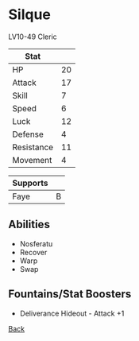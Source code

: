 # Silque

LV10-49 Cleric

| Stat       | <!-- --> |
| ---------- | -------- |
| HP         | 20       |
| Attack     | 17       |
| Skill      | 7        |
| Speed      | 6        |
| Luck       | 12       |
| Defense    | 4        |
| Resistance | 11       |
| Movement   | 4        |

| Supports | <!-- --> |
| -------- | -------- |
| Faye     | B        |

## Abilities

- Nosferatu
- Recover
- Warp
- Swap

## Fountains/Stat Boosters

- Deliverance Hideout - Attack +1

[Back](../README.md)
